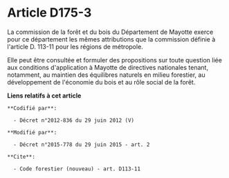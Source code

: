 # Article D175-3

La commission de la forêt et du bois du Département de Mayotte exerce pour ce département les mêmes attributions que la
commission définie à l'article D. 113-11 pour les régions de métropole.

Elle peut être consultée et formuler des propositions sur toute question liée aux conditions d'application à Mayotte de
directives nationales tenant, notamment, au maintien des équilibres naturels en milieu forestier, au développement de
l'économie du bois et au rôle social de la forêt.

**Liens relatifs à cet article**

	**Codifié par**:

	  - Décret n°2012-836 du 29 juin 2012 (V)

	**Modifié par**:

	  - Décret n°2015-778 du 29 juin 2015 - art. 2

	**Cite**:

	  - Code forestier (nouveau) - art. D113-11
